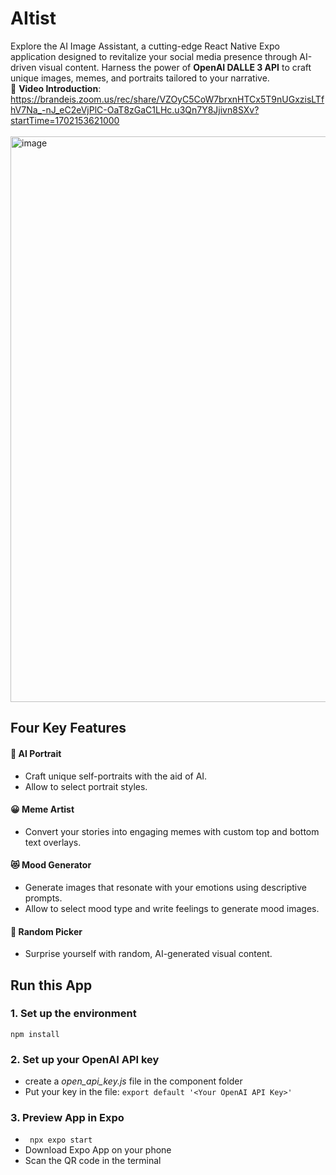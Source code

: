 # AItist
Explore the AI Image Assistant, a cutting-edge React Native Expo application designed to revitalize your social media presence through AI-driven visual content. Harness the power of **OpenAI DALLE 3 API** to craft unique images, memes, and portraits tailored to your narrative.<br>
:movie_camera: **Video Introduction**: https://brandeis.zoom.us/rec/share/VZOyC5CoW7brxnHTCx5T9nUGxzisLTfhV7Na_-nJ_eC2eVjPlC-OaT8zGaC1LHc.u3Qn7Y8Jjivn8SXv?startTime=1702153621000<br><br>
<img width="905" alt="image" src="https://github.com/nnanwang/AItist/assets/74788199/654c4b5d-6557-4faf-b9ef-2b75a774218f">


## Four Key Features
#### :woman: AI Portrait 
- Craft unique self-portraits with the aid of AI.
- Allow to select portrait styles.

#### :grinning: Meme Artist  
- Convert your stories into engaging memes with custom top and bottom text overlays.

#### :heart_eyes_cat: Mood Generator 
- Generate images that resonate with your emotions using descriptive prompts.
- Allow to select mood type and write feelings to generate mood images.

#### :city_sunset: Random Picker 
- Surprise yourself with random, AI-generated visual content.


## Run this App
### 1. Set up the environment
```npm install```

### 2. Set up your OpenAI API key
- create a *open_api_key.js* file in the component folder
- Put your key in the file: ```export default '<Your OpenAI API Key>'```

### 3. Preview App in Expo 
- ``` npx expo start```
- Download Expo App on your phone
- Scan the QR code in the terminal







